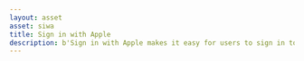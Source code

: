 ```yaml
---
layout: asset
asset: siwa
title: Sign in with Apple
description: b'Sign in with Apple makes it easy for users to sign in to your apps and websites using their Apple ID.'
---
```

